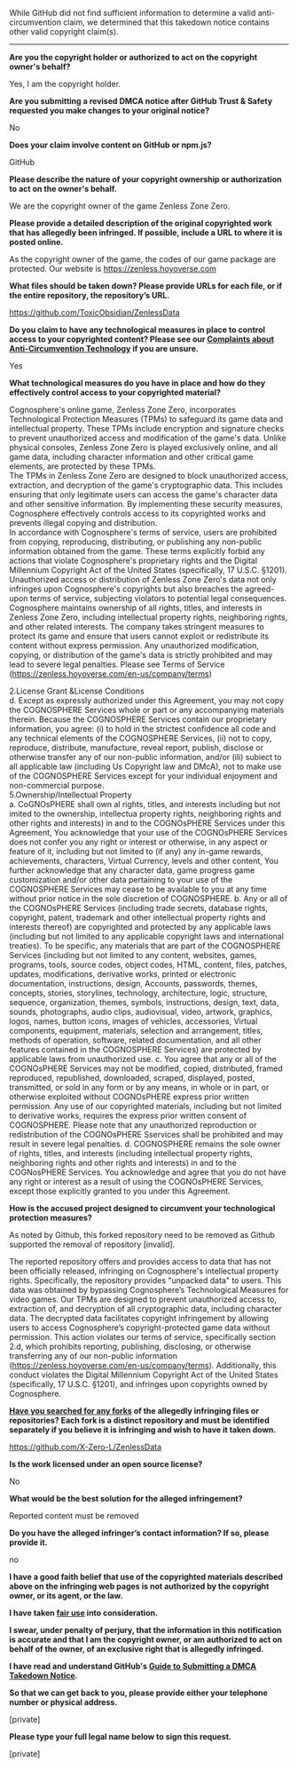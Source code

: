 While GitHub did not find sufficient information to determine a valid anti-circumvention claim, we determined that this takedown notice contains other valid copyright claim(s).

---

**Are you the copyright holder or authorized to act on the copyright owner's behalf?**

Yes, I am the copyright holder.

**Are you submitting a revised DMCA notice after GitHub Trust & Safety requested you make changes to your original notice?**

No

**Does your claim involve content on GitHub or npm.js?**

GitHub

**Please describe the nature of your copyright ownership or authorization to act on the owner's behalf.**

We are the copyright owner of the game Zenless Zone Zero.

**Please provide a detailed description of the original copyrighted work that has allegedly been infringed. If possible, include a URL to where it is posted online.**

As the copyright owner of the game, the codes of our game package are protected. Our website is https://zenless.hoyoverse.com

**What files should be taken down? Please provide URLs for each file, or if the entire repository, the repository’s URL.**

https://github.com/ToxicObsidian/ZenlessData

**Do you claim to have any technological measures in place to control access to your copyrighted content? Please see our <a href="https://docs.github.com/articles/guide-to-submitting-a-dmca-takedown-notice#complaints-about-anti-circumvention-technology">Complaints about Anti-Circumvention Technology</a> if you are unsure.**

Yes

**What technological measures do you have in place and how do they effectively control access to your copyrighted material?**

Cognosphere's online game, Zenless Zone Zero, incorporates Technological Protection Measures (TPMs) to safeguard its game data and intellectual property. These TPMs include encryption and signature checks to prevent unauthorized access and modification of the game's data. Unlike physical consoles, Zenless Zone Zero is played exclusively online, and all game data, including character information and other critical game elements, are protected by these TPMs.  
The TPMs in Zenless Zone Zero are designed to block unauthorized access, extraction, and decryption of the game's cryptographic data. This includes ensuring that only legitimate users can access the game's character data and other sensitive information. By implementing these security measures, Cognosphere effectively controls access to its copyrighted works and prevents illegal copying and distribution.  
In accordance with Cognosphere's terms of service, users are prohibited from copying, reproducing, distributing, or publishing any non-public information obtained from the game. These terms explicitly forbid any actions that violate Cognosphere's proprietary rights and the Digital Millennium Copyright Act of the United States (specifically, 17 U.S.C. §1201). Unauthorized access or distribution of Zenless Zone Zero's data not only infringes upon Cognosphere's copyrights but also breaches the agreed-upon terms of service, subjecting violators to potential legal consequences.  
Cognosphere maintains ownership of all rights, titles, and interests in Zenless Zone Zero, including intellectual property rights, neighboring rights, and other related interests. The company takes stringent measures to protect its game and ensure that users cannot exploit or redistribute its content without express permission. Any unauthorized modification, copying, or distribution of the game's data is strictly prohibited and may lead to severe legal penalties.
Please see Terms of Service (https://zenless.hoyoverse.com/en-us/company/terms)  

2.License Grant &License Conditions  
d. Except as expressly authorized under this Agreement, you may not copy the COGNOSPHERE Services whole or part or any accompanying materials therein. Because the COGNOSPHERE Services contain our proprietary information, you agree: (i) to hold in the strictest confidence all code and any technical elements of the COGNOSPHERE Services, (ii) not to copy, reproduce, distribute, manufacture, reveal report, publish, disclose or otherwise transfer any of our non-public information, and/or (ili) subiect to all applicable law (including Us Copyright law and DMcA), not to make use of the COGNOSPHERE Services except for your individual enjoyment and non-commercial purpose.  
5.Ownership/Intellectual Property  
a. CoGNOsPHERE shall own al rights, titles, and interests including but not imited to the ownership, intellectua property rights, neighboring rights and other rights and interests) in and to the COGNOsPHERE Services under this Agreement, You acknowledge that your use of the COGNOsPHERE Services does not confer you any right or interest or otherwise, in any aspect or feature of it, including but not limited to (if any) any in-game rewards, achievements, characters, Virtual Currency, levels and other content, You further acknowledge that any character data, game progress game customization and/or other data pertaining to your use of the COGNOSPHERE Services may cease to be available to you at any time without prior notice in the sole discretion of COGNOSPHERE. b. Any or all of the COGNOsPHERE Services (including trade secrets, database rights, copyright, patent, trademark and other intellectual property rights and interests thereof) are copyrighted and protected by any applicable laws (including but not limited to any applicable copyright laws and international treaties). To be specific, any materials that are part of the COGNOSPHERE Services (including but not limited to any content, websites, games, programs, tools, source codes, object codes, HTML, content, files, patches, updates, modifications, derivative works, printed or electronic documentation, instructions, design, Accounts, passwords, themes, concepts, stories, storylines, technology, architecture, logic, structure, sequence, organization, themes, symbols, instructions, design, text, data, sounds, photographs, audio clips, audiovisual, video, artwork, graphics, logos, names, button icons, images of vehicles, accessories, Virtual components, equipment, materials, selection and arrangement, titles, methods of operation, software, related documentation, and all other features contained in the COGNOSPHERE Services) are protected by applicable laws from unauthorized use. c. You agree that any or all of the COGNOsPHERE Services may not be modified, copied, distributed, framed reproduced, republished, downloaded, scraped, displayed, posted, transmitted, or sold in any form or by any means, in whole or in part, or otherwise exploited without COGNOsPHERE express prior written permission. Any use of our copyrighted materials, including but not limited to derivative works, requires the express prior written consent of COGNOSPHERE. Please note that any unauthorized reproduction or redistribution of the COGNOsPHERE Sservices shall be prohibited and may result in severe legal penalties. d. COGNOSPHERE remains the sole owner of rights, titles, and interests (including intellectual property rights, neighboring rights and other rights and interests) in and to the COGNosPHERE Services. You acknowledge and agree that you do not have any right or interest as a result of using the COGNOsPHERE Services, except those explicitly granted to you under this Agreement.

**How is the accused project designed to circumvent your technological protection measures?**

As noted by Github, this forked repository need to be removed as Github supported the removal of repository [invalid].

The reported repository offers and provides access to data that has not been officially released, infringing on Cognosphere's intellectual property rights. Specifically, the repository provides "unpacked data" to users. This data was obtained by bypassing Cognosphere’s Technological Measures for video games. Our TPMs are designed to prevent unauthorized access to, extraction of, and decryption of all cryptographic data, including character data. The decrypted data facilitates copyright infringement by allowing users to access Cognosphere’s copyright-protected game data without permission. This action violates our terms of service, specifically section 2.d, which prohibits reporting, publishing, disclosing, or otherwise transferring any of our non-public information (https://zenless.hoyoverse.com/en-us/company/terms). Additionally, this conduct violates the Digital Millennium Copyright Act of the United States (specifically, 17 U.S.C. §1201), and infringes upon copyrights owned by Cognosphere.

**<a href="https://docs.github.com/articles/dmca-takedown-policy#b-what-about-forks-or-whats-a-fork">Have you searched for any forks</a> of the allegedly infringing files or repositories? Each fork is a distinct repository and must be identified separately if you believe it is infringing and wish to have it taken down.**

https://github.com/X-Zero-L/ZenlessData

**Is the work licensed under an open source license?**

No

**What would be the best solution for the alleged infringement?**

Reported content must be removed

**Do you have the alleged infringer’s contact information? If so, please provide it.**

no

**I have a good faith belief that use of the copyrighted materials described above on the infringing web pages is not authorized by the copyright owner, or its agent, or the law.**

**I have taken <a href="https://www.lumendatabase.org/topics/22">fair use</a> into consideration.**

**I swear, under penalty of perjury, that the information in this notification is accurate and that I am the copyright owner, or am authorized to act on behalf of the owner, of an exclusive right that is allegedly infringed.**

**I have read and understand GitHub's <a href="https://docs.github.com/articles/guide-to-submitting-a-dmca-takedown-notice/">Guide to Submitting a DMCA Takedown Notice</a>.**

**So that we can get back to you, please provide either your telephone number or physical address.**

[private]

**Please type your full legal name below to sign this request.**

[private]
